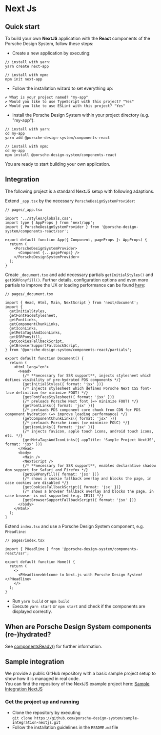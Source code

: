 # Next Js

<TableOfContents></TableOfContents>

## Quick start

To build your own **NextJS** application with the **React** components of the Porsche Design System, follow these steps:

- Create a new application by executing:

```shell script
// install with yarn:
yarn create next-app

// install with npm:
npm init next-app
```

- Follow the installation wizard to set everything up:

```
✔ What is your project named? "my-app"
✔ Would you like to use TypeScript with this project? "Yes"
✔ Would you like to use ESLint with this project? "Yes"
```

- Install the Porsche Design System within your project directory (e.g. "my-app"):

```shell script
// install with yarn:
cd my-app
yarn add @porsche-design-system/components-react

// install with npm:
cd my-app
npm install @porsche-design-system/components-react
```

You are ready to start building your own application.

## Integration

The following project is a standard NextJS setup with following adaptions.

Extend `_app.tsx` by the necessary `PorscheDesignSystemProvider`:

```tsx
// pages/_app.tsx

import '../styles/globals.css';
import type { AppProps } from 'next/app';
import { PorscheDesignSystemProvider } from '@porsche-design-system/components-react/ssr';

export default function App({ Component, pageProps }: AppProps) {
  return (
    <PorscheDesignSystemProvider>
      <Component {...pageProps} />
    </PorscheDesignSystemProvider>
  );
}
```

Create `_document.tsx` and add necessary partials `getInitialStyles()` and `getDSRPonyfill()`. Further details,
configuration options and even more partials to improve the UX or loading performance can be found
[here](partials/introduction):

```tsx
// pages/_document.tsx

import { Head, Html, Main, NextScript } from 'next/document';
import {
  getInitialStyles,
  getFontFaceStylesheet,
  getFontLinks,
  getComponentChunkLinks,
  getIconLinks,
  getMetaTagsAndIconLinks,
  getDSRPonyfill,
  getCookiesFallbackScript,
  getBrowserSupportFallbackScript,
} from '@porsche-design-system/components-react/partials';

export default function Document() {
  return (
    <Html lang="en">
      <Head>
        {/* **necessary for SSR support**, injects stylesheet which defines visibility of pre-hydrated PDS components */}
        {getInitialStyles({ format: 'jsx' })}
        {/* injects stylesheet which defines Porsche Next CSS font-face definition (=> minimize FOUT) */}
        {getFontFaceStylesheet({ format: 'jsx' })}
        {/* preloads Porsche Next font (=> minimize FOUT) */}
        {getFontLinks({ format: 'jsx' })}
        {/* preloads PDS component core chunk from CDN for PDS component hydration (=> improve loading performance) */}
        {getComponentChunkLinks({ format: 'jsx' })}
        {/* preloads Porsche icons (=> minimize FOUC) */}
        {getIconLinks({ format: 'jsx' })}
        {/* injects favicon, apple touch icons, android touch icons, etc. */}
        {getMetaTagsAndIconLinks({ appTitle: 'Sample Project NextJS', format: 'jsx' })}
      </Head>
      <body>
        <Main />
        <NextScript />
        {/* **necessary for SSR support**, enables declarative shadow dom support for Safari and Firefox */}
        {getDSRPonyfill({ format: 'jsx' })}
        {/* shows a cookie fallback overlay and blocks the page, in case cookies are disabled */}
        {getCookiesFallbackScript({ format: 'jsx' })}
        {/* shows a browser fallback overlay and blocks the page, in case browser is not supported (e.g. IE11) */}
        {getBrowserSupportFallbackScript({ format: 'jsx' })}
      </body>
    </Html>
  );
}
```

Extend `index.tsx` and use a Porsche Design System component, e.g. `PHeadline`:

```tsx
// pages/index.tsx

import { PHeadline } from '@porsche-design-system/components-react/ssr';

export default function Home() {
  return (
    <>
      <PHeadline>Welcome to Next.js with Porsche Design System!</PHeadline>
    </>
  );
}
```

- Run `yarn build` or `npm build`
- Execute `yarn start` or `npm start` and check if the components are displayed correctly.

## When are Porsche Design System components (re-)hydrated?

See [componentsReady()](helpers/components-ready) for further information.

## Sample integration

We provide a public GitHub repository with a basic sample project setup to show how it is managed in real code.  
You can find the repository of the NextJS example project here:
[Sample Integration NextJS](https://github.com/porsche-design-system/sample-integration-nextjs)

### Get the project up and running

- Clone the repository by executing  
  `git clone https://github.com/porsche-design-system/sample-integration-nextjs.git`
- Follow the installation guidelines in the `README.md` file
